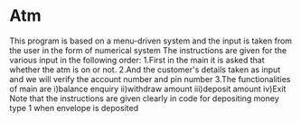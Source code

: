 # Atm
This program is based on a menu-driven system and the input is taken from the user in the form of numerical system
The instructions are given for the various input in the following order:
1.First in the main it is asked that whether the atm is on or not.
2.And the customer's details taken as input and we will verify the account number and pin number
3.The functionalities of main are
i)balance enquiry
ii)withdraw amount
iii)deposit amount
iv)Exit
Note that the instructions are given clearly in code for depositing money type 1 when envelope is deposited
